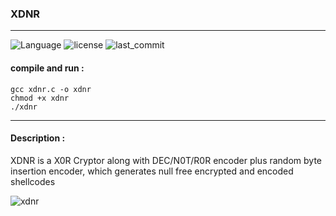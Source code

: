### XDNR

----------

![Language](https://img.shields.io/badge/Language-C-yellow) ![license](https://img.shields.io/github/license/xen0vas/XDNR) 
![last_commit](https://img.shields.io/github/last-commit/xen0vas/XDNR)


#### compile and run :

```
gcc xdnr.c -o xdnr
chmod +x xdnr
./xdnr
```

----------

#### Description :

XDNR is a X0R Cryptor along with DEC/N0T/R0R encoder plus random byte insertion encoder, 
which generates null free encrypted and encoded shellcodes


![xdnr](https://user-images.githubusercontent.com/12726776/163715727-b03b23ec-b501-4df4-8759-734790904649.gif)
